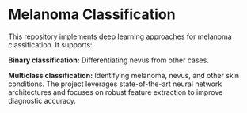 # Melanoma Classification
This repository implements deep learning approaches for melanoma classification. It supports:

**Binary classification:** Differentiating nevus from other cases.

**Multiclass classification:** Identifying melanoma, nevus, and other skin conditions.
The project leverages state-of-the-art neural network architectures and focuses on robust feature extraction to improve diagnostic accuracy.
